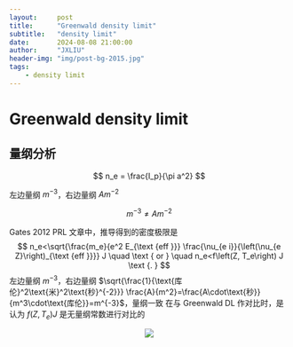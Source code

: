 ```yaml
---
layout:     post
title:      "Greenwald density limit"
subtitle:   "density limit"
date:       2024-08-08 21:00:00
author:     "JXLIU"
header-img: "img/post-bg-2015.jpg"
tags:
    - density limit
---
```


# Greenwald density limit

## 量纲分析

$$
n_e = \frac{I_p}{\pi a^2}
$$

左边量纲 $m^{-3}$，右边量纲 $A m^{-2}$

$$
m^{-3} \ne A m^{-2}
$$

Gates 2012 PRL 文章中，推导得到的密度极限是 
$$
n_e<\sqrt{\frac{m_e}{e^2 E_{\text {eff }}} \frac{\nu_{e i}}{\left(\nu_{e Z}\right)_{\text {eff }}}} J \quad \text { or } \quad n_e<f\left(Z, T_e\right) J \text {. }
$$
左边量纲 $m^{-3}$，右边量纲 $\sqrt{\frac{1}{\text{库伦}^2\text{米}^2\text{秒}^{-2}}} \frac{A}{m^2}=\frac{A\cdot\text{秒}}{m^3\cdot\text{库伦}}=m^{-3}$，量纲一致
在与  Greenwald DL 作对比时，是认为 $f\left(Z, T_e\right) J$ 是无量纲常数进行对比的

<center>
<img src="https://raw.githubusercontent.com/jiaxing-liu/jiaxing-liu.github.io/master/_posts/image/image.png"
</center>